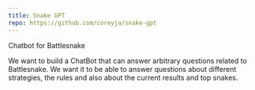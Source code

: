 ```yaml
---
title: Snake GPT
repo: https://github.com/coreyja/snake-gpt
---
```


Chatbot for Battlesnake

We want to build a ChatBot that can answer arbitrary questions related to Battlesnake. We want it to be able to answer questions about different strategies, the rules and also about the current results and top snakes.

